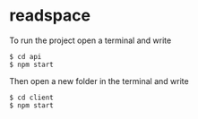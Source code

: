 # readspace

To run the project open a terminal and write 
```
$ cd api
$ npm start
```

Then open a new folder in the terminal and write
```
$ cd client
$ npm start
```

